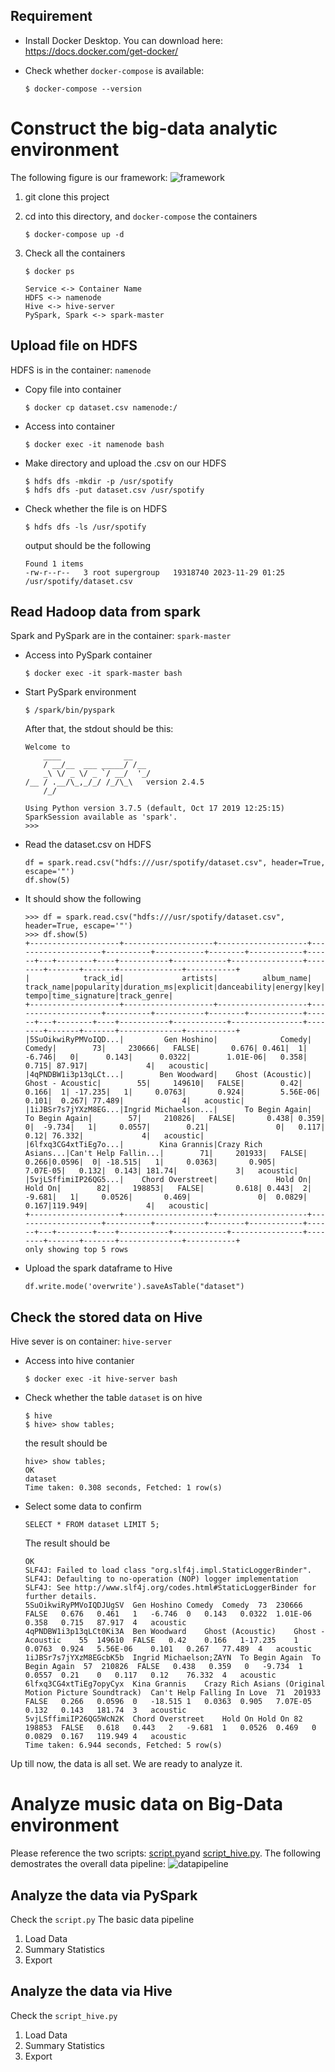 <!-- # docker-compose with hdfs (namenode+datanode), hive2, spark2, jupyter notebook with pyspark

Versions:  
- Hadoop 2.7
- Hive 2.3.2 (metastore on postgres)
- Spark 2.4.5 (works with python3 and OpenJDK 8)
- Jupyter Notebook with pyspark (spark 2.4.5)

For start:  
1) In terminal `cd /path/to/project/`
2) (optional) Change shared folders for jupyter and/or spark-master services in volumes key
3) Enter `docker-compose up` and wait while services starting
4) Enter `docker exec jupyter jupyter notebook list` for get notebook url
5) (optional) Move example.ipynb file to jupyter shared folder and open its in notebook (url from step above)

Some details:  
- For start job on cluster, use `.master('spark://spark-master:7077')` when create SparkSession
- For access to Hive through spark.sql (saveAsTable, sql etc) add `.enableHiveSupport()` when create SparkSession
- Default spark file system - HDFS (hint: `docker exec namenode hdfs dfs -ls /user/jovyan/` for check files that saved from notebook)
- Python on jupyter container use conda -->
## Requirement
* Install Docker Desktop. You can download here: https://docs.docker.com/get-docker/

* Check whether `docker-compose` is available:
    ```
    $ docker-compose --version
    ```



# Construct the big-data analytic environment
The following figure is our framework:
![framework](framework.png)

1. git clone this project

2. cd into this directory, and `docker-compose` the containers
    ```
    $ docker-compose up -d
    ```

3. Check all the containers
    ```
    $ docker ps
    ```

    ```
    Service <-> Container Name
    HDFS <-> namenode
    Hive <-> hive-server
    PySpark, Spark <-> spark-master
    ```

## Upload file on HDFS
HDFS is in the container: `namenode`
* Copy file into container
    ```
    $ docker cp dataset.csv namenode:/
    ```

* Access into container
    ```
    $ docker exec -it namenode bash
    ```

* Make directory and upload the .csv on our HDFS
    ```
    $ hdfs dfs -mkdir -p /usr/spotify
    $ hdfs dfs -put dataset.csv /usr/spotify
    ```

* Check whether the file is on HDFS
    ```
    $ hdfs dfs -ls /usr/spotify
    ```
    output should be the following
    ```
    Found 1 items
    -rw-r--r--   3 root supergroup   19318740 2023-11-29 01:25 /usr/spotify/dataset.csv
    ```

## Read Hadoop data from spark
Spark and PySpark are in the container: `spark-master`
* Access into PySpark container
    ```
    $ docker exec -it spark-master bash
    ```

* Start PySpark environment
    ```
    $ /spark/bin/pyspark
    ```
    After that, the stdout should be this:
    ```
    Welcome to
        ____              __
        / __/__  ___ _____/ /__
        _\ \/ _ \/ _ `/ __/  '_/
    /__ / .__/\_,_/_/ /_/\_\   version 2.4.5
        /_/

    Using Python version 3.7.5 (default, Oct 17 2019 12:25:15)
    SparkSession available as 'spark'.
    >>>
    ```

* Read the dataset.csv on HDFS
    ```
    df = spark.read.csv("hdfs:///usr/spotify/dataset.csv", header=True, escape='"')
    df.show(5)
    ```

* It should show the following
    ```
    >>> df = spark.read.csv("hdfs:///usr/spotify/dataset.csv", header=True, escape='"')
    >>> df.show(5)
    +--------------------+--------------------+--------------------+--------------------+----------+-----------+--------+------------+------+---+--------+----+-----------+------------+----------------+--------+-------+-------+--------------+-----------+
    |            track_id|             artists|          album_name|          track_name|popularity|duration_ms|explicit|danceability|energy|key|loudness|mode|speechiness|acousticness|instrumentalness|liveness|valence|  tempo|time_signature|track_genre|
    +--------------------+--------------------+--------------------+--------------------+----------+-----------+--------+------------+------+---+--------+----+-----------+------------+----------------+--------+-------+-------+--------------+-----------+
    |5SuOikwiRyPMVoIQD...|         Gen Hoshino|              Comedy|              Comedy|        73|     230666|   FALSE|       0.676| 0.461|  1|  -6.746|   0|      0.143|      0.0322|        1.01E-06|   0.358|  0.715| 87.917|             4|   acoustic|
    |4qPNDBW1i3p13qLCt...|        Ben Woodward|    Ghost (Acoustic)|    Ghost - Acoustic|        55|     149610|   FALSE|        0.42| 0.166|  1| -17.235|   1|     0.0763|       0.924|        5.56E-06|   0.101|  0.267| 77.489|             4|   acoustic|
    |1iJBSr7s7jYXzM8EG...|Ingrid Michaelson...|      To Begin Again|      To Begin Again|        57|     210826|   FALSE|       0.438| 0.359|  0|  -9.734|   1|     0.0557|        0.21|               0|   0.117|   0.12| 76.332|             4|   acoustic|
    |6lfxq3CG4xtTiEg7o...|        Kina Grannis|Crazy Rich Asians...|Can't Help Fallin...|        71|     201933|   FALSE|       0.266|0.0596|  0| -18.515|   1|     0.0363|       0.905|        7.07E-05|   0.132|  0.143| 181.74|             3|   acoustic|
    |5vjLSffimiIP26QG5...|    Chord Overstreet|             Hold On|             Hold On|        82|     198853|   FALSE|       0.618| 0.443|  2|  -9.681|   1|     0.0526|       0.469|               0|  0.0829|  0.167|119.949|             4|   acoustic|
    +--------------------+--------------------+--------------------+--------------------+----------+-----------+--------+------------+------+---+--------+----+-----------+------------+----------------+--------+-------+-------+--------------+-----------+
    only showing top 5 rows
    ```

* Upload the spark dataframe to Hive
    ```
    df.write.mode('overwrite').saveAsTable("dataset")
    ```

## Check the stored data on Hive
Hive sever is on container: `hive-server`
* Access into hive contanier
    ```
    $ docker exec -it hive-server bash
    ```

* Check whether the table `dataset` is on hive
    ```
    $ hive
    $ hive> show tables;
    ```
    the result should be
    ```
    hive> show tables;
    OK
    dataset
    Time taken: 0.308 seconds, Fetched: 1 row(s)
    ```

* Select some data to confirm
    ```
    SELECT * FROM dataset LIMIT 5;
    ```
    The result should be
    ```
    OK
    SLF4J: Failed to load class "org.slf4j.impl.StaticLoggerBinder".
    SLF4J: Defaulting to no-operation (NOP) logger implementation
    SLF4J: See http://www.slf4j.org/codes.html#StaticLoggerBinder for further details.
    5SuOikwiRyPMVoIQDJUgSV	Gen Hoshino	Comedy	Comedy	73	230666	FALSE	0.676	0.461	1	-6.746	0	0.143	0.0322	1.01E-06	0.358	0.715	87.917	4	acoustic
    4qPNDBW1i3p13qLCt0Ki3A	Ben Woodward	Ghost (Acoustic)	Ghost - Acoustic	55	149610	FALSE	0.42	0.166	1-17.235	1	0.0763	0.924	5.56E-06	0.101	0.267	77.489	4	acoustic
    1iJBSr7s7jYXzM8EGcbK5b	Ingrid Michaelson;ZAYN	To Begin Again	To Begin Again	57	210826	FALSE	0.438	0.359	0	-9.734	1	0.0557	0.21	0	0.117	0.12	76.332	4	acoustic
    6lfxq3CG4xtTiEg7opyCyx	Kina Grannis	Crazy Rich Asians (Original Motion Picture Soundtrack)	Can't Help Falling In Love	71	201933	FALSE	0.266	0.0596	0	-18.515	1	0.0363	0.905	7.07E-05	0.132	0.143	181.74	3	acoustic
    5vjLSffimiIP26QG5WcN2K	Chord Overstreet	Hold On	Hold On	82	198853	FALSE	0.618	0.443	2	-9.681	1	0.0526	0.469	0	0.0829	0.167	119.949	4	acoustic
    Time taken: 6.944 seconds, Fetched: 5 row(s)
    ```

Up till now, the data is all set. We are ready to analyze it.

# Analyze music data on Big-Data environment
Please reference the two scripts: [script.py](https://github.com/pcchencode/dockerized-big-data-system/blob/master/script.py)and [script_hive.py](https://github.com/pcchencode/dockerized-big-data-system/blob/master/script_hive.py). The following demostrates the overall data pipeline:
![datapipeline](datapipeline.png)


## Analyze the data via PySpark
Check the `script.py`
The basic data pipeline
1. Load Data
2. Summary Statistics
3. Export

## Analyze the data via Hive
Check the `script_hive.py`
1. Load Data
2. Summary Statistics
3. Export